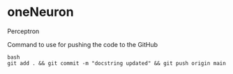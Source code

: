 # oneNeuron
Perceptron

Command to use for pushing the code to the GitHub

```
bash
git add . && git commit -m "docstring updated" && git push origin main
```

```bash

```